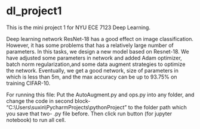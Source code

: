 # dl_project1
This is the mini project 1 for NYU ECE 7123 Deep Learning.

Deep learning network ResNet-18 has a good effect on image classification. However, 
it has some problems that has a relatively large number of parameters. In this
tasks, we design a new model based on Resnet-18. We have adjusted some parameters
in network and added Adam optimizer, batch norm regularization,and some
data augment strategies to optimize the network. Eventually, we get a good network,
size of parameters in which is less than 5m, and the max accuracy can be
up to 93.75% on training CIFAR-10.

For running this file:
Put the AutoAugment.py and ops.py into any folder, and change the code in second block-
“C:\Users\suxin\PycharmProjects\pythonProject” to the folder path which you save that two-
.py file before. Then click run button (for jupyter notebook) to run all cell.
